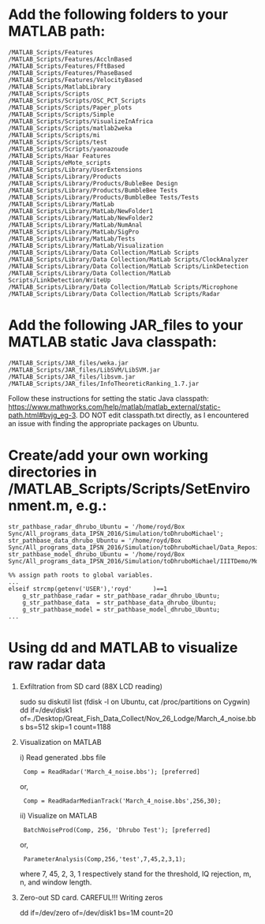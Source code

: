 # Add the following folders to your MATLAB path:

	/MATLAB_Scripts/Features
	/MATLAB_Scripts/Features/AcclnBased
	/MATLAB_Scripts/Features/FftBased
	/MATLAB_Scripts/Features/PhaseBased
	/MATLAB_Scripts/Features/VelocityBased
	/MATLAB_Scripts/MatlabLibrary
	/MATLAB_Scripts/Scripts
	/MATLAB_Scripts/Scripts/OSC_PCT_Scripts
	/MATLAB_Scripts/Scripts/Paper_plots
	/MATLAB_Scripts/Scripts/Simple
	/MATLAB_Scripts/Scripts/VisualizeInAfrica
	/MATLAB_Scripts/Scripts/matlab2weka
	/MATLAB_Scripts/Scripts/mi
	/MATLAB_Scripts/Scripts/test
	/MATLAB_Scripts/Scripts/yaonazoude
	/MATLAB_Scripts/Haar Features
	/MATLAB_Scripts/eMote_scripts
	/MATLAB_Scripts/Library/UserExtensions
	/MATLAB_Scripts/Library/Products
	/MATLAB_Scripts/Library/Products/BubleBee Design
	/MATLAB_Scripts/Library/Products/BumbleBee Tests
	/MATLAB_Scripts/Library/Products/BumbleBee Tests/Tests
	/MATLAB_Scripts/Library/MatLab
	/MATLAB_Scripts/Library/MatLab/NewFolder1
	/MATLAB_Scripts/Library/MatLab/NewFolder2
	/MATLAB_Scripts/Library/MatLab/NumAnal
	/MATLAB_Scripts/Library/MatLab/SigPro
	/MATLAB_Scripts/Library/MatLab/Tests
	/MATLAB_Scripts/Library/MatLab/Visualization
	/MATLAB_Scripts/Library/Data Collection/MatLab Scripts
	/MATLAB_Scripts/Library/Data Collection/MatLab Scripts/ClockAnalyzer
	/MATLAB_Scripts/Library/Data Collection/MatLab Scripts/LinkDetection
	/MATLAB_Scripts/Library/Data Collection/MatLab Scripts/LinkDetection/WriteUp
	/MATLAB_Scripts/Library/Data Collection/MatLab Scripts/Microphone
	/MATLAB_Scripts/Library/Data Collection/MatLab Scripts/Radar

# Add the following JAR_files to your MATLAB static Java classpath:

	/MATLAB_Scripts/JAR_files/weka.jar
	/MATLAB_Scripts/JAR_files/LibSVM/LibSVM.jar
	/MATLAB_Scripts/JAR_files/libsvm.jar
	/MATLAB_Scripts/JAR_files/InfoTheoreticRanking_1.7.jar

Follow these instructions for setting the static Java classpath: https://www.mathworks.com/help/matlab/matlab_external/static-path.html#bvjg_eg-3.
DO NOT edit classpath.txt directly, as I encountered an issue with finding the appropriate packages on Ubuntu.

# Create/add your own working directories in /MATLAB_Scripts/Scripts/SetEnvironment.m, e.g.:

	str_pathbase_radar_dhrubo_Ubuntu = '/home/royd/Box Sync/All_programs_data_IPSN_2016/Simulation/toDhruboMichael';
	str_pathbase_data_dhrubo_Ubuntu = '/home/royd/Box Sync/All_programs_data_IPSN_2016/Simulation/toDhruboMichael/Data_Repository';
	str_pathbase_model_dhrubo_Ubuntu = '/home/royd/Box Sync/All_programs_data_IPSN_2016/Simulation/toDhruboMichael/IIITDemo/Models/royd';
	
	%% assign path roots to global variables.
	...
	elseif strcmp(getenv('USER'),'royd'      )==1
	    g_str_pathbase_radar = str_pathbase_radar_dhrubo_Ubuntu;
	    g_str_pathbase_data  = str_pathbase_data_dhrubo_Ubuntu;
	    g_str_pathbase_model = str_pathbase_model_dhrubo_Ubuntu;
	...

# Using dd and MATLAB to visualize raw radar data

1. Exfiltration from SD card (88X LCD reading) 
 
	sudo su 
	diskutil list       (fdisk -l on Ubuntu, cat /proc/partitions on Cygwin) 
	dd if=/dev/disk1 of=./Desktop/Great_Fish_Data_Collect/Nov_26_Lodge/March_4_noise.bbs bs=512 skip=1 count=1188

2. Visualization on MATLAB

	i)  Read generated .bbs file

		Comp = ReadRadar('March_4_noise.bbs'); [preferred]

	or,

		Comp = ReadRadarMedianTrack('March_4_noise.bbs',256,30);

	ii) Visualize on MATLAB

		BatchNoiseProd(Comp, 256, 'Dhrubo Test'); [preferred]
		
	or,

		ParameterAnalysis(Comp,256,'test',7,45,2,3,1);

	 where 7, 45, 2, 3, 1 respectively stand for the threshold, IQ rejection, m, n, and window length.

3. Zero-out SD card. CAREFUL!!! Writing zeros

	dd if=/dev/zero of=/dev/disk1 bs=1M count=20
